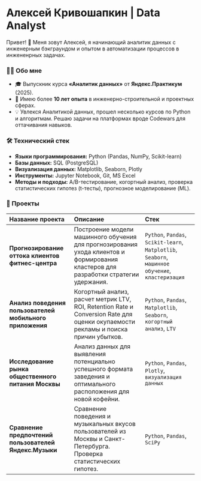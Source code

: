 # Алексей Кривошапкин | Data Analyst

Привет! 👋 Меня зовут Алексей, я начинающий аналитик данных с инженерным бэкграундом и опытом в автоматизации процессов в инжененрных задачах.

### 🧑‍💻 Обо мне

*   🎓 Выпускник курса **«Аналитик данных»** от **Яндекс.Практикум** (2025).
*   👷 Имею более **10 лет опыта** в инженерно-строительной и проектных сферах.
*   💡 Увлекся Аналитикой данных, прошел несколько курсов по Python и алгоритмам. Решаю задачи на платформах вроде Codewars для оттачивания навыков.


### 🛠️ Технический стек

*   **Языки программирования:** Python (Pandas, NumPy, Scikit-learn)
*   **Базы данных:** SQL (PostgreSQL)
*   **Визуализация данных:** Matplotlib, Seaborn, Plotly
*   **Инструменты:** Jupyter Notebook, Git, MS Excel
*   **Методы и подходы:** A/B-тестирование, когортный анализ, проверка статистических гипотез (t-тесты), прогнозное моделирование (ML).

### 📂 Проекты

| Название проекта | Описание | Стек |
| :--- | :--- | :--- |
| **Прогнозирование оттока клиентов фитнес-центра** | Построение модели машинного обучения для прогнозирования ухода клиентов и формирования кластеров для разработки стратегии удержания. | `Python`, `Pandas`, `Scikit-learn`, `Matplotlib`, `Seaborn`, `машинное обучение`, `кластеризация` |
| **Анализ поведения пользователей мобильного приложения** | Когортный анализ, расчет метрик LTV, ROI, Retention Rate и Conversion Rate для оценки окупаемости рекламы и поиска причин убытков. | `Python`, `Pandas`, `Matplotlib`, `Seaborn`, `когортный анализ`, `LTV` |
| **Исследование рынка общественного питания Москвы** | Анализ данных для выявления потенциально успешного формата заведения и оптимального расположения для новой кофейни. | `Python`, `Pandas`, `Plotly`, `визуализация данных` |
| **Сравнение предпочтений пользователей Яндекс.Музыки** | Сравнение поведения и музыкальных вкусов пользователей из Москвы и Санкт-Петербурга. Проверка статистических гипотез. | `Python`, `Pandas`, `SciPy` |
